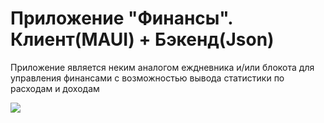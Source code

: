 <h1>Приложение "Финансы". Клиент(MAUI) + Бэкенд(Json)</h1>
<p>Приложение является неким аналогом еждневника и/или блокота для управления финансами с возможностью вывода статистики по расходам и доходам</p>
<div style="height: 100px;">
  <img src="https://github.com/user-attachments/assets/0205848a-7809-45bd-a759-a9ae97d0bf4f"></img>
</div>  

